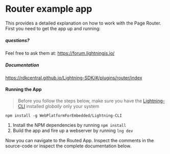 # Router example app

This provides a detailed explanation on how to work with the Page Router.
First you need to get the app up and running: 

##### questions?

Feel free to ask them at: https://forum.lightningjs.io/


##### Documentation 

https://rdkcentral.github.io/Lightning-SDK/#/plugins/router/index


#### Running the App

> Before you follow the steps below, make sure you have the
[Lightning-CLI](https://github.com/WebPlatformForEmbedded/Lightning-CLI) installed _globally_ only your system

```
npm install -g WebPlatformForEmbedded/Lightning-CLI
```


1. Install the NPM dependencies by running `npm install`
2. Build the app and fire up a webserver by running `lng dev`

Now you can navigate to the Routed App. Inspect the comments in the source-code
or inspect the complete documentation below.
















